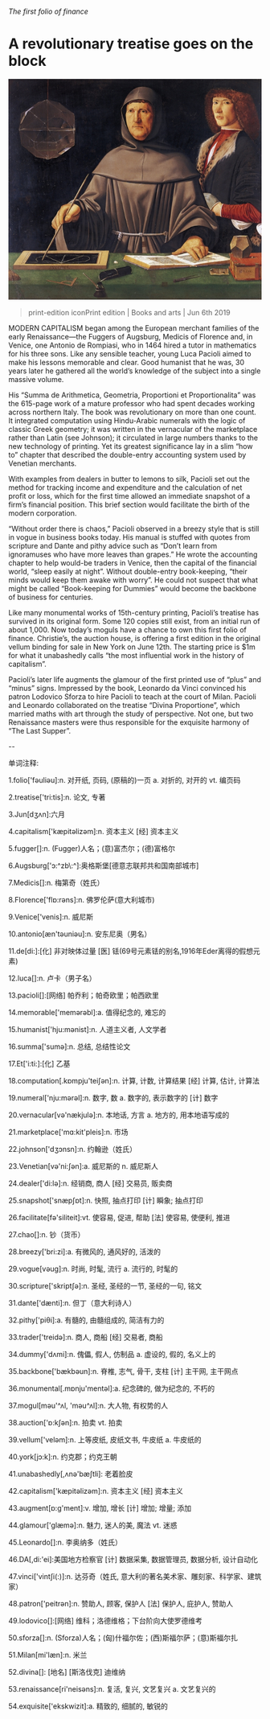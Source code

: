 ###### The first folio of finance

# A revolutionary treatise goes on the block 

![image](images/20190608_bkp999.jpg) 

> print-edition iconPrint edition | Books and arts | Jun 6th 2019 

MODERN CAPITALISM began among the European merchant families of the early Renaissance—the Fuggers of Augsburg, Medicis of Florence and, in Venice, one Antonio de Rompiasi, who in 1464 hired a tutor in mathematics for his three sons. Like any sensible teacher, young Luca Pacioli aimed to make his lessons memorable and clear. Good humanist that he was, 30 years later he gathered all the world’s knowledge of the subject into a single massive volume. 

His “Summa de Arithmetica, Geometria, Proportioni et Proportionalita” was the 615-page work of a mature professor who had spent decades working across northern Italy. The book was revolutionary on more than one count. It integrated computation using Hindu-Arabic numerals with the logic of classic Greek geometry; it was written in the vernacular of the marketplace rather than Latin (see Johnson); it circulated in large numbers thanks to the new technology of printing. Yet its greatest significance lay in a slim “how to” chapter that described the double-entry accounting system used by Venetian merchants. 

With examples from dealers in butter to lemons to silk, Pacioli set out the method for tracking income and expenditure and the calculation of net profit or loss, which for the first time allowed an immediate snapshot of a firm’s financial position. This brief section would facilitate the birth of the modern corporation. 

“Without order there is chaos,” Pacioli observed in a breezy style that is still in vogue in business books today. His manual is stuffed with quotes from scripture and Dante and pithy advice such as “Don’t learn from ignoramuses who have more leaves than grapes.” He wrote the accounting chapter to help would-be traders in Venice, then the capital of the financial world, “sleep easily at night”. Without double-entry book-keeping, “their minds would keep them awake with worry”. He could not suspect that what might be called “Book-keeping for Dummies” would become the backbone of business for centuries. 

Like many monumental works of 15th-century printing, Pacioli’s treatise has survived in its original form. Some 120 copies still exist, from an initial run of about 1,000. Now today’s moguls have a chance to own this first folio of finance. Christie’s, the auction house, is offering a first edition in the original vellum binding for sale in New York on June 12th. The starting price is $1m for what it unabashedly calls “the most influential work in the history of capitalism”. 

Pacioli’s later life augments the glamour of the first printed use of “plus” and “minus” signs. Impressed by the book, Leonardo da Vinci convinced his patron Lodovico Sforza to hire Pacioli to teach at the court of Milan. Pacioli and Leonardo collaborated on the treatise “Divina Proportione”, which married maths with art through the study of perspective. Not one, but two Renaissance masters were thus responsible for the exquisite harmony of “The Last Supper”. 

-- 

 单词注释:

1.folio['fәuliәu]:n. 对开纸, 页码, (原稿的)一页 a. 对折的, 对开的 vt. 编页码 

2.treatise['tri:tis]:n. 论文, 专著 

3.Jun[dʒʌn]:六月 

4.capitalism['kæpitәlizәm]:n. 资本主义 [经] 资本主义 

5.fugger[]:n. (Fugger)人名；(意)富杰尔；(德)富格尔 

6.Augsburg['ɔ:^zb\\:^]:奥格斯堡[德意志联邦共和国南部城市] 

7.Medicis[]:n. 梅第奇（姓氏） 

8.Florence['flɒ:rәns]:n. 佛罗伦萨(意大利城市) 

9.Venice['venis]:n. 威尼斯 

10.antonio[æn'tәuniәu]:n. 安东尼奥（男名） 

11.de[di:]:[化] 非对映体过量 [医] 铥(69号元素铥的别名,1916年Eder离得的假想元素) 

12.luca[]:n. 卢卡（男子名） 

13.pacioli[]:[网络] 帕乔利；帕奇欧里；帕西欧里 

14.memorable['memәrәbl]:a. 值得纪念的, 难忘的 

15.humanist['hju:mәnist]:n. 人道主义者, 人文学者 

16.summa['sumә]:n. 总结, 总结性论文 

17.Et['i:ti:]:[化] 乙基 

18.computation[.kɒmpju'teiʃәn]:n. 计算, 计数, 计算结果 [经] 计算, 估计, 计算法 

19.numeral['nju:mәrәl]:n. 数字, 数 a. 数字的, 表示数字的 [计] 数字 

20.vernacular[vә'nækjulә]:n. 本地话, 方言 a. 地方的, 用本地语写成的 

21.marketplace['mɑ:kit'pleis]:n. 市场 

22.johnson['dʒɔnsn]:n. 约翰逊（姓氏） 

23.Venetian[vә'ni:ʃәn]:a. 威尼斯的 n. 威尼斯人 

24.dealer['di:lә]:n. 经销商, 商人 [经] 交易员, 贩卖商 

25.snapshot['snæpʃɒt]:n. 快照, 抽点打印 [计] 瞬象; 抽点打印 

26.facilitate[fә'siliteit]:vt. 使容易, 促进, 帮助 [法] 使容易, 使便利, 推进 

27.chao[]:n. 钞（货币） 

28.breezy['bri:zi]:a. 有微风的, 通风好的, 活泼的 

29.vogue[vәug]:n. 时尚, 时髦, 流行 a. 流行的, 时髦的 

30.scripture['skriptʃә]:n. 圣经, 圣经的一节, 圣经的一句, 铭文 

31.dante['dænti]:n. 但丁（意大利诗人） 

32.pithy['piθi]:a. 有髓的, 由髓组成的, 简洁有力的 

33.trader['treidә]:n. 商人, 商船 [经] 交易者, 商船 

34.dummy['dʌmi]:n. 傀儡, 假人, 仿制品 a. 虚设的, 假的, 名义上的 

35.backbone['bækbәun]:n. 脊椎, 志气, 骨干, 支柱 [计] 主干网, 主干网点 

36.monumental[.mɒnju'mentәl]:a. 纪念碑的, 做为纪念的, 不朽的 

37.mogul[mәu'^ʌl, 'mәu^ʌl]:n. 大人物, 有权势的人 

38.auction['ɒ:kʃәn]:n. 拍卖 vt. 拍卖 

39.vellum['velәm]:n. 上等皮纸, 皮纸文书, 牛皮纸 a. 牛皮纸的 

40.york[jɔ:k]:n. 约克郡；约克王朝 

41.unabashedly[,ʌnə'bæʃtli]: 老着脸皮 

42.capitalism['kæpitәlizәm]:n. 资本主义 [经] 资本主义 

43.augment[ɒ:g'ment]:v. 增加, 增长 [计] 增加; 增量; 添加 

44.glamour['glæmә]:n. 魅力, 迷人的美, 魔法 vt. 迷惑 

45.Leonardo[]:n. 李奥纳多（姓氏） 

46.DA[,di:'ei]:美国地方检察官 [计] 数据采集, 数据管理员, 数据分析, 设计自动化 

47.vinci['vintʃi(:)]:n. 达芬奇（姓氏, 意大利的著名美术家、雕刻家、科学家、建筑家） 

48.patron['peitrәn]:n. 赞助人, 顾客, 保护人 [法] 保护人, 庇护人, 赞助人 

49.lodovico[]:[网络] 维科；洛德维格；下台阶向大使罗德维考 

50.sforza[]:n. (Sforza)人名；(匈)什福尔佐；(西)斯福尔萨；(意)斯福尔扎 

51.Milan[mi'læn]:n. 米兰 

52.divina[]: [地名] [斯洛伐克] 迪维纳 

53.renaissance[ri'neisәns]:n. 复活, 复兴, 文艺复兴 a. 文艺复兴的 

54.exquisite['ekskwizit]:a. 精致的, 细腻的, 敏锐的 

